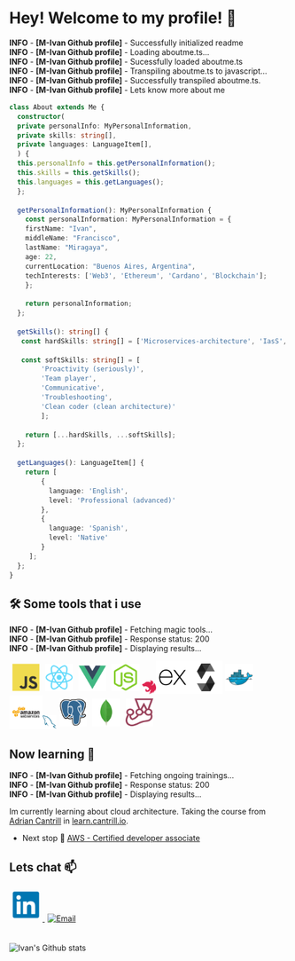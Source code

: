 # Hey! Welcome to my profile! :wave:

**INFO** - **\[M-Ivan Github profile]** - Successfully initialized readme</br>
**INFO** - **\[M-Ivan Github profile]** - Loading aboutme.ts...</br>
**INFO** - **\[M-Ivan Github profile]** - Sucessfully loaded aboutme.ts</br>
**INFO** - **\[M-Ivan Github profile]** - Transpiling aboutme.ts to javascript...</br>
**INFO** - **\[M-Ivan Github profile]** - Successfully transpiled aboutme.ts.</br>
**INFO** - **\[M-Ivan Github profile]** - Lets know more about me</br>

```TypeScript
class About extends Me {
  constructor(
  private personalInfo: MyPersonalInformation,
  private skills: string[],
  private languages: LanguageItem[],
  ) {
  this.personalInfo = this.getPersonalInformation();
  this.skills = this.getSkills();
  this.languages = this.getLanguages();
  };

  getPersonalInformation(): MyPersonalInformation {
    const personalInformation: MyPersonalInformation = {
    firstName: "Ivan",
    middleName: "Francisco",
    lastName: "Miragaya",
    age: 22,
    currentLocation: "Buenos Aires, Argentina",
    techInterests: ['Web3', 'Ethereum', 'Cardano', 'Blockchain'];
    };

    return personalInformation;
  };

  getSkills(): string[] {
   const hardSkills: string[] = ['Microservices-architecture', 'IasS', 'SOLID enthusiast']

   const softSkills: string[] = [
        'Proactivity (seriously)',
        'Team player',
        'Communicative',
        'Troubleshooting',
        'Clean coder (clean architecture)'
        ];

    return [...hardSkills, ...softSkills];
  };

  getLanguages(): LanguageItem[] {
    return [
        {
          language: 'English',
          level: 'Professional (advanced)'
        },
        {
          language: 'Spanish',
          level: 'Native'
        }
     ];
  };
}
```

</div>

## :hammer_and_wrench: Some tools that i use

**INFO** - **\[M-Ivan Github profile]** - Fetching magic tools...</br>
**INFO** - **\[M-Ivan Github profile]** - Response status: 200</br>
**INFO** - **\[M-Ivan Github profile]** - Displaying results...</br>

<img src="https://raw.githubusercontent.com/devicons/devicon/1119b9f84c0290e0f0b38982099a2bd027a48bf1/icons/javascript/javascript-original.svg" alt="JavaScript" width="50" height="50" style="padding: 5px;"><img src="https://raw.githubusercontent.com/devicons/devicon/1119b9f84c0290e0f0b38982099a2bd027a48bf1/icons/react/react-original.svg" alt="react" width="50" height="50" style="padding: 5px"><img src="https://raw.githubusercontent.com/devicons/devicon/1119b9f84c0290e0f0b38982099a2bd027a48bf1/icons/vuejs/vuejs-original.svg" alt="Vue.js" width="50" height="50" style="padding: 5px;"><img src="https://raw.githubusercontent.com/devicons/devicon/1119b9f84c0290e0f0b38982099a2bd027a48bf1/icons/nodejs/nodejs-original.svg" alt="NodeJS" width="50" height="50" style="padding: 5px;"><img src="https://raw.githubusercontent.com/devicons/devicon/1119b9f84c0290e0f0b38982099a2bd027a48bf1/icons/nestjs/nestjs-plain.svg" alt="NestJS" width="25" height="25"><img src="https://raw.githubusercontent.com/devicons/devicon/1119b9f84c0290e0f0b38982099a2bd027a48bf1/icons/express/express-original.svg" alt="express.js" width="50" height="50" style="padding: 5px; background-color: #ffffff;"><img src="https://raw.githubusercontent.com/devicons/devicon/1119b9f84c0290e0f0b38982099a2bd027a48bf1/icons/solidity/solidity-original.svg" alt="Solidity" width="50" height="50" style="padding: 5px; background-color: #ffffff;"><img src="https://raw.githubusercontent.com/devicons/devicon/1119b9f84c0290e0f0b38982099a2bd027a48bf1/icons/docker/docker-original.svg" alt="docker" width="50" height="50" style="padding: 5px;"><img src="https://raw.githubusercontent.com/devicons/devicon/1119b9f84c0290e0f0b38982099a2bd027a48bf1/icons/amazonwebservices/amazonwebservices-original-wordmark.svg" alt="AWS" width="50" height="50" style="padding: 5px; background-color: #ffffff;"><img src="https://raw.githubusercontent.com/devicons/devicon/1119b9f84c0290e0f0b38982099a2bd027a48bf1/icons/mysql/mysql-original.svg" alt="MySQL" width="25" height="25"><img src="https://raw.githubusercontent.com/devicons/devicon/1119b9f84c0290e0f0b38982099a2bd027a48bf1/icons/postgresql/postgresql-original.svg" alt="postgres" width="50" height="50" style="padding: 5px;"><img src="https://raw.githubusercontent.com/devicons/devicon/1119b9f84c0290e0f0b38982099a2bd027a48bf1/icons/mongodb/mongodb-original.svg" alt="MongoDB" width="50" height="50" style="padding: 5px;"><img src="https://raw.githubusercontent.com/devicons/devicon/1119b9f84c0290e0f0b38982099a2bd027a48bf1/icons/jest/jest-plain.svg" alt="jest" width="50" height="50" style="padding: 5px;">

## Now learning :orange_book:

**INFO** - **\[M-Ivan Github profile]** - Fetching ongoing trainings...</br>
**INFO** - **\[M-Ivan Github profile]** - Response status: 200</br>
**INFO** - **\[M-Ivan Github profile]** - Displaying results...</br>

Im currently learning about cloud architecture. Taking the course from [Adrian Cantrill](https://www.linkedin.com/in/adriancantrill/) in [learn.cantrill.io](https://learn.cantrill.io/).

- Next stop :busstop: [AWS - Certified developer associate](https://aws.amazon.com/certification/certified-developer-associate/)

## Lets chat :mailbox:

<a href="https://www.linkedin.com/in/miragaya-ivan/">
<img src="https://raw.githubusercontent.com/devicons/devicon/1119b9f84c0290e0f0b38982099a2bd027a48bf1/icons/linkedin/linkedin-original.svg" alt="LinkedIn" width="50" height="50" style="padding: 5px;"/>
  </a><a href="mailto:miragayaivan@hotmail.com">
<img src="https://www.freeiconspng.com/uploads/gmail-logo-icon-4.png" alt="Email" width="50" height="50" style="padding: 5px;"/>
  </a>

<br/>
<br/>

![Ivan's Github stats](https://github-readme-stats.vercel.app/api?username=m-ivan&show_icons=true&theme=synthwave&count_private=true)
